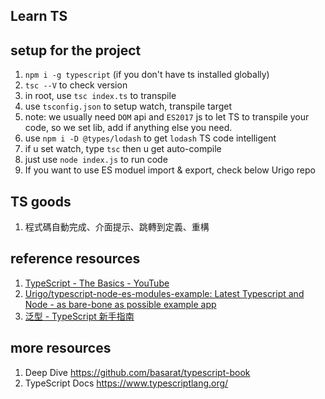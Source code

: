 
## Learn TS

## setup for the project
1. `npm i -g typescript`  (if you don't have ts installed globally)
2. `tsc --V` to check version
3. in root, use `tsc index.ts` to transpile
4. use `tsconfig.json` to setup watch, transpile target
5. note: we usually need `DOM` api and `ES2017` js to let TS to transpile your code, so we set lib, add if anything else you need.
6. use `npm i -D @types/lodash` to get `lodash` TS code intelligent
7. if u set watch, type `tsc` then u get auto-compile
8. just use `node index.js` to run code
9. If you want to use ES moduel import & export, check below Urigo repo

## TS goods
1. 程式碼自動完成、介面提示、跳轉到定義、重構

## reference resources
1. [TypeScript - The Basics - YouTube](https://www.youtube.com/watch?v=ahCwqrYpIuM)
2. [Urigo/typescript-node-es-modules-example: Latest Typescript and Node - as bare-bone as possible example app](https://github.com/Urigo/typescript-node-es-modules-example)
3. [泛型 - TypeScript 新手指南](https://willh.gitbook.io/typescript-tutorial/advanced/generics)

## more resources
1. Deep Dive https://github.com/basarat/typescript-book
2. TypeScript Docs https://www.typescriptlang.org/
